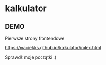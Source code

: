 ﻿# kalkulator
## DEMO

Pierwsze strony frontendowe

https://maciekks.github.io/kalkulator/index.html

Sprawdź moje początki :)
